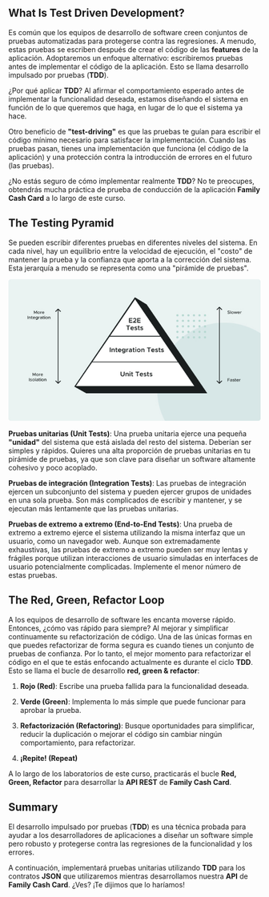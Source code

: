 ## What Is Test Driven Development?

Es común que los equipos de desarrollo de software creen conjuntos de pruebas automatizadas para protegerse contra las regresiones. A menudo, estas pruebas se escriben después de crear el código de las **features** de la aplicación. Adoptaremos un enfoque alternativo: escribiremos pruebas antes de implementar el código de la aplicación. Esto se llama desarrollo impulsado por pruebas (**TDD**).

¿Por qué aplicar **TDD**? Al afirmar el comportamiento esperado antes de implementar la funcionalidad deseada, estamos diseñando el sistema en función de lo que queremos que haga, en lugar de lo que el sistema ya hace.

Otro beneficio de **"test-driving"** es que las pruebas te guían para escribir el código mínimo necesario para satisfacer la implementación. Cuando las pruebas pasan, tienes una implementación que funciona (el código de la aplicación) y una protección contra la introducción de errores en el futuro (las pruebas).

¿No estás seguro de cómo implementar realmente **TDD**? No te preocupes, obtendrás mucha práctica de prueba de conducción de la aplicación **Family Cash Card** a lo largo de este curso.

## The Testing Pyramid

Se pueden escribir diferentes pruebas en diferentes niveles del sistema. En cada nivel, hay un equilibrio entre la velocidad de ejecución, el "costo" de mantener la prueba y la confianza que aporta a la corrección del sistema. Esta jerarquía a menudo se representa como una "pirámide de pruebas".

<img src="https://github.com/palmerovicdev/spring-certified-professional-course-es/blob/main/99-Assets/test-pyramid.jpg">

**Pruebas unitarias (Unit Tests)**: Una prueba unitaria ejerce una pequeña **"unidad"** del sistema que está aislada del resto del sistema. Deberían ser simples y rápidos. Quieres una alta proporción de pruebas unitarias en tu pirámide de pruebas, ya que son clave para diseñar un software altamente cohesivo y poco acoplado.

**Pruebas de integración (Integration Tests)**: Las pruebas de integración ejercen un subconjunto del sistema y pueden ejercer grupos de unidades en una sola prueba. Son más complicados de escribir y mantener, y se ejecutan más lentamente que las pruebas unitarias.

**Pruebas de extremo a extremo (End-to-End Tests)**: Una prueba de extremo a extremo ejerce el sistema utilizando la misma interfaz que un usuario, como un navegador web. Aunque son extremadamente exhaustivas, las pruebas de extremo a extremo pueden ser muy lentas y frágiles porque utilizan interacciones de usuario simuladas en interfaces de usuario potencialmente complicadas. Implemente el menor número de estas pruebas.

## The Red, Green, Refactor Loop

A los equipos de desarrollo de software les encanta moverse rápido. Entonces, ¿cómo vas rápido para siempre? Al mejorar y simplificar continuamente su refactorización de código. Una de las únicas formas en que puedes refactorizar de forma segura es cuando tienes un conjunto de pruebas de confianza. Por lo tanto, el mejor momento para refactorizar el código en el que te estás enfocando actualmente es durante el ciclo **TDD**. Esto se llama el bucle de desarrollo **red, green & refactor**:

1. **Rojo (Red)**: Escribe una prueba fallida para la funcionalidad deseada.

2. **Verde (Green)**: Implementa lo más simple que puede funcionar para aprobar la prueba.

3. **Refactorización (Refactoring)**: Busque oportunidades para simplificar, reducir la duplicación o mejorar el código sin cambiar ningún comportamiento, para refactorizar.

4. **¡Repite! (Repeat)**

A lo largo de los laboratorios de este curso, practicarás el bucle **Red, Green, Refactor** para desarrollar la **API REST** de **Family Cash Card**.

## Summary
El desarrollo impulsado por pruebas (**TDD**) es una técnica probada para ayudar a los desarrolladores de aplicaciones a diseñar un software simple pero robusto y protegerse contra las regresiones de la funcionalidad y los errores.

A continuación, implementará pruebas unitarias utilizando **TDD** para los contratos **JSON** que utilizaremos mientras desarrollamos nuestra **API** de **Family Cash Card**. ¿Ves? ¡Te dijimos que lo haríamos!
